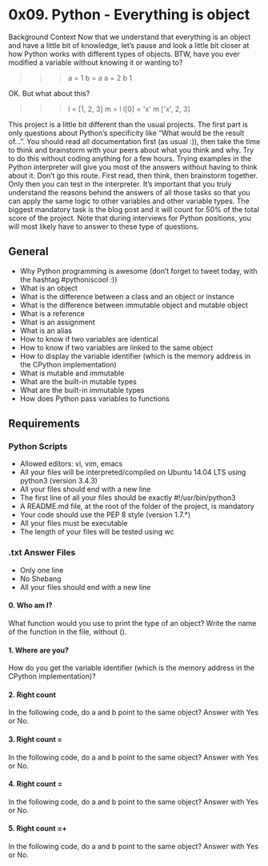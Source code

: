 # 0x09. Python - Everything is object
Background Context
Now that we understand that everything is an object and have a little bit of knowledge, let’s pause and look a little bit closer at how Python works with different types of objects.
BTW, have you ever modified a variable without knowing it or wanting to? 
>>> a = 1
>>> b = a
>>> a = 2
>>> b
1
>>> 
OK. But what about this?

>>> l = [1, 2, 3]
>>> m = l
>>> l[0] = 'x'
>>> m
['x', 2, 3]
>>> 
This project is a little bit different than the usual projects. The first part is only questions about Python’s specificity like “What would be the result of…”. You should read all documentation first (as usual :)), then take the time to think and brainstorm with your peers about what you think and why. Try to do this without coding anything for a few hours.
Trying examples in the Python interpreter will give you most of the answers without having to think about it. Don’t go this route. First read, then think, then brainstorm together. Only then you can test in the interpreter.
It’s important that you truly understand the reasons behind the answers of all those tasks so that you can apply the same logic to other variables and other variable types. The biggest mandatory task is the blog post and it will count for 50% of the total score of the project.
Note that during interviews for Python positions, you will most likely have to answer to these type of questions.
## General
* Why Python programming is awesome (don’t forget to tweet today, with the hashtag #pythoniscool :))
* What is an object
* What is the difference between a class and an object or instance
* What is the difference between immutable object and mutable object
* What is a reference
* What is an assignment
* What is an alias
* How to know if two variables are identical
* How to know if two variables are linked to the same object
* How to display the variable identifier (which is the memory address in the CPython implementation)
* What is mutable and immutable
* What are the built-in mutable types
* What are the built-in immutable types
* How does Python pass variables to functions
## Requirements
### Python Scripts
* Allowed editors: vi, vim, emacs
* All your files will be interpreted/compiled on Ubuntu 14.04 LTS using python3 (version 3.4.3)
* All your files should end with a new line
* The first line of all your files should be exactly #!/usr/bin/python3
* A README.md file, at the root of the folder of the project, is mandatory
* Your code should use the PEP 8 style (version 1.7.*)
* All your files must be executable
* The length of your files will be tested using wc
### .txt Answer Files
* Only one line
* No Shebang
* All your files should end with a new line
#### 0. Who am I?
What function would you use to print the type of an object?
Write the name of the function in the file, without ().
#### 1. Where are you?
How do you get the variable identifier (which is the memory address in the CPython implementation)?
#### 2. Right count
In the following code, do a and b point to the same object? Answer with Yes or No.
#### 3. Right count =
In the following code, do a and b point to the same object? Answer with Yes or No.
#### 4. Right count =
In the following code, do a and b point to the same object? Answer with Yes or No.
#### 5. Right count =+
In the following code, do a and b point to the same object? Answer with Yes or No.
